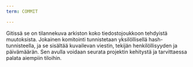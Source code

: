 ```yaml
---
term: COMMIT

---
```

Gitissä se on tilannekuva arkiston koko tiedostojoukkoon tehdyistä muutoksista. Jokainen komitointi tunnistetaan yksilöllisellä hash-tunnisteella, ja se sisältää kuvailevan viestin, tekijän henkilöllisyyden ja päivämäärän. Sen avulla voidaan seurata projektin kehitystä ja tarvittaessa palata aiempiin tiloihin.